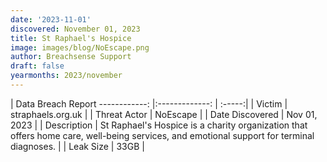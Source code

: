 ```yaml
---
date: '2023-11-01'
discovered: November 01, 2023
title: St Raphael's Hospice
image: images/blog/NoEscape.png
author: Breachsense Support
draft: false
yearmonths: 2023/november
---
```



| Data Breach Report
------------:     |:-------------:    | :-----:|
| Victim      | straphaels.org.uk      | 
| Threat Actor      | NoEscape      | 
| Date Discovered      | Nov 01, 2023      | 
| Description      | St Raphael's Hospice is a charity organization that offers home care, well-being services, and emotional support for terminal diagnoses.      | 
| Leak Size      | 33GB      | 

